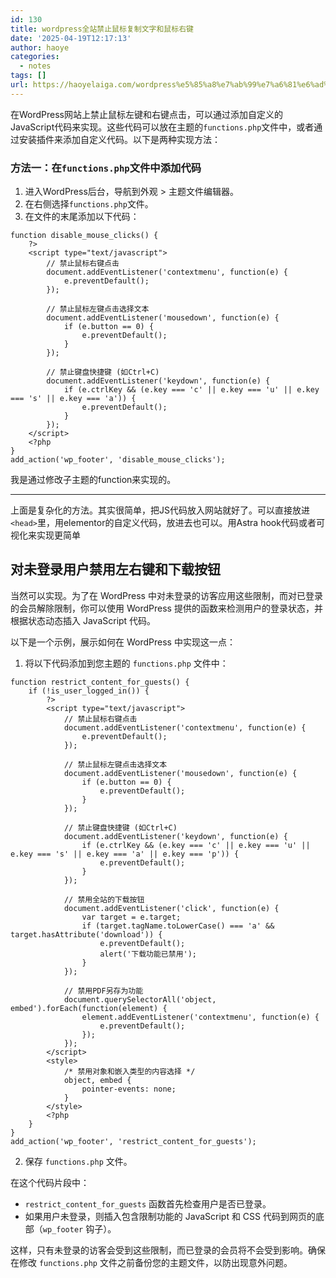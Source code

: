 ```yaml
---
id: 130
title: wordpress全站禁止鼠标复制文字和鼠标右键
date: '2025-04-19T12:17:13'
author: haoye
categories:
  - notes
tags: []
url: https://haoyelaiga.com/wordpress%e5%85%a8%e7%ab%99%e7%a6%81%e6%ad%a2%e9%bc%a0%e6%a0%87%e5%a4%8d%e5%88%b6%e6%96%87%e5%ad%97%e5%92%8c%e9%bc%a0%e6%a0%87%e5%8f%b3%e9%94%ae/
---
```


在WordPress网站上禁止鼠标左键和右键点击，可以通过添加自定义的JavaScript代码来实现。这些代码可以放在主题的`functions.php`文件中，或者通过安装插件来添加自定义代码。以下是两种实现方法：

### 方法一：在`functions.php`文件中添加代码

1. 进入WordPress后台，导航到外观 > 主题文件编辑器。
2. 在右侧选择`functions.php`文件。
3. 在文件的末尾添加以下代码：

```
function disable_mouse_clicks() {
    ?>
    <script type="text/javascript">
        // 禁止鼠标右键点击
        document.addEventListener('contextmenu', function(e) {
            e.preventDefault();
        });

        // 禁止鼠标左键点击选择文本
        document.addEventListener('mousedown', function(e) {
            if (e.button == 0) {
                e.preventDefault();
            }
        });

        // 禁止键盘快捷键 (如Ctrl+C)
        document.addEventListener('keydown', function(e) {
            if (e.ctrlKey && (e.key === 'c' || e.key === 'u' || e.key === 's' || e.key === 'a')) {
                e.preventDefault();
            }
        });
    </script>
    <?php
}
add_action('wp_footer', 'disable_mouse_clicks');
```

我是通过修改子主题的function来实现的。

***

上面是复杂化的方法。其实很简单，把JS代码放入网站就好了。可以直接放进`<head>`里，用elementor的自定义代码，放进去也可以。用Astra hook代码或者可视化来实现更简单

## 对未登录用户禁用左右键和下载按钮

当然可以实现。为了在 WordPress 中对未登录的访客应用这些限制，而对已登录的会员解除限制，你可以使用 WordPress 提供的函数来检测用户的登录状态，并根据状态动态插入 JavaScript 代码。

以下是一个示例，展示如何在 WordPress 中实现这一点：

1. 将以下代码添加到您主题的 `functions.php` 文件中：

```
function restrict_content_for_guests() {
    if (!is_user_logged_in()) {
        ?>
        <script type="text/javascript">
            // 禁止鼠标右键点击
            document.addEventListener('contextmenu', function(e) {
                e.preventDefault();
            });

            // 禁止鼠标左键点击选择文本
            document.addEventListener('mousedown', function(e) {
                if (e.button == 0) {
                    e.preventDefault();
                }
            });

            // 禁止键盘快捷键 (如Ctrl+C)
            document.addEventListener('keydown', function(e) {
                if (e.ctrlKey && (e.key === 'c' || e.key === 'u' || e.key === 's' || e.key === 'a' || e.key === 'p')) {
                    e.preventDefault();
                }
            });

            // 禁用全站的下载按钮
            document.addEventListener('click', function(e) {
                var target = e.target;
                if (target.tagName.toLowerCase() === 'a' && target.hasAttribute('download')) {
                    e.preventDefault();
                    alert('下载功能已禁用');
                }
            });

            // 禁用PDF另存为功能
            document.querySelectorAll('object, embed').forEach(function(element) {
                element.addEventListener('contextmenu', function(e) {
                    e.preventDefault();
                });
            });
        </script>
        <style>
            /* 禁用对象和嵌入类型的内容选择 */
            object, embed {
                pointer-events: none;
            }
        </style>
        <?php
    }
}
add_action('wp_footer', 'restrict_content_for_guests');
```

2. 保存 `functions.php` 文件。

在这个代码片段中：

- `restrict_content_for_guests` 函数首先检查用户是否已登录。
- 如果用户未登录，则插入包含限制功能的 JavaScript 和 CSS 代码到网页的底部（`wp_footer` 钩子）。

这样，只有未登录的访客会受到这些限制，而已登录的会员将不会受到影响。确保在修改 `functions.php` 文件之前备份您的主题文件，以防出现意外问题。
